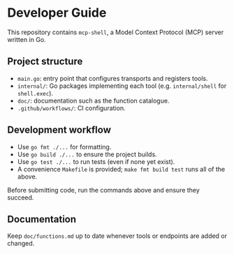 # Developer Guide

This repository contains `mcp-shell`, a Model Context Protocol (MCP) server written in Go.

## Project structure
- `main.go`: entry point that configures transports and registers tools.
- `internal/`: Go packages implementing each tool (e.g. `internal/shell` for `shell.exec`).
- `doc/`: documentation such as the function catalogue.
- `.github/workflows/`: CI configuration.

## Development workflow
- Use `go fmt ./...` for formatting.
- Use `go build ./...` to ensure the project builds.
- Use `go test ./...` to run tests (even if none yet exist).
- A convenience `Makefile` is provided; `make fmt build test` runs all of the above.

Before submitting code, run the commands above and ensure they succeed.

## Documentation
Keep `doc/functions.md` up to date whenever tools or endpoints are added or changed.

